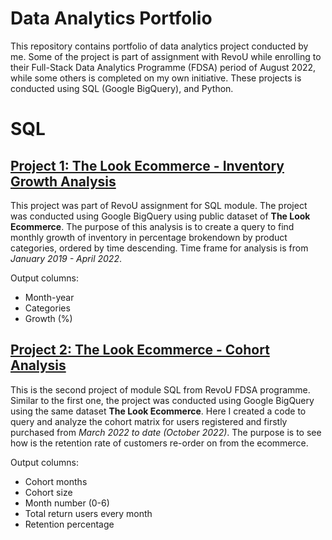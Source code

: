 # Data Analytics Portfolio
This repository contains portfolio of data analytics project conducted by me. Some of the project is part of assignment with RevoU while enrolling to their Full-Stack Data Analytics Programme (FDSA) period of August 2022, while some others is completed on my own initiative. These projects is conducted using SQL (Google BigQuery), and Python.

# SQL
## [Project 1: The Look Ecommerce - Inventory Growth Analysis](https://github.com/muariffagustian/muariffagustian.github.io/blob/main/The%20Look%20Ecommerce%20Inventory%20Growth%20Analysis)
This project was part of RevoU assignment for SQL module. The project was conducted using Google BigQuery using public dataset of **The Look Ecommerce**.
The purpose of this analysis is to create a query to find monthly growth of inventory in percentage brokendown by product categories, ordered by time descending. Time frame for analysis is from *January 2019 - April 2022*.

Output columns:
- Month-year
- Categories
- Growth (%)

## [Project 2: The Look Ecommerce - Cohort Analysis](https://github.com/muariffagustian/muariffagustian.github.io/blob/main/The%20Look%20Ecommerce%20Cohort%20Analysis)
This is the second project of module SQL from RevoU FDSA programme. Similar to the first one, the project was conducted using Google BigQuery using the same dataset **The Look Ecommerce**. Here I created a code to query and analyze the cohort matrix for users registered and firstly purchased from *March 2022 to date (October 2022)*. The purpose is to see how is the retention rate of customers re-order on from the ecommerce.

Output columns:
- Cohort months
- Cohort size
- Month number (0-6)
- Total return users every month
- Retention percentage
